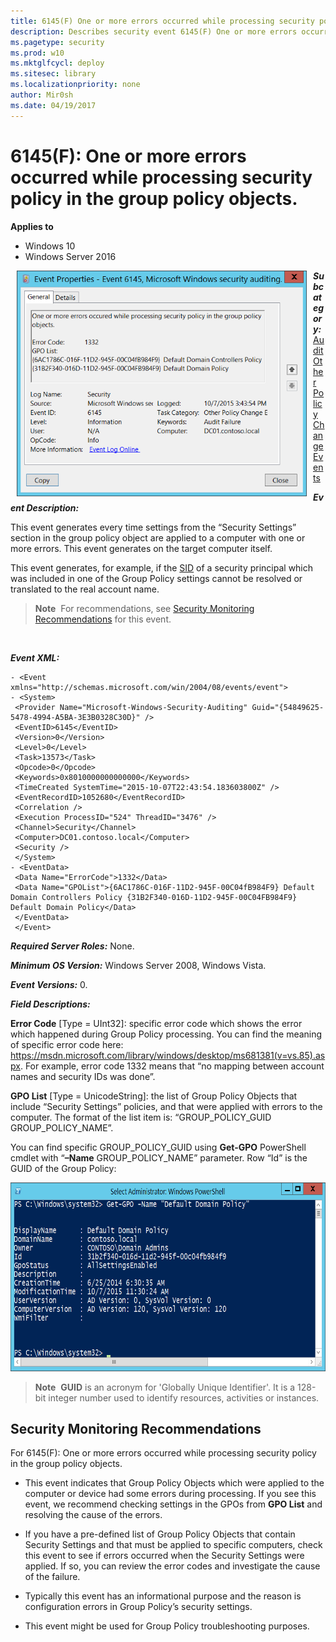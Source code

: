 ```yaml
---
title: 6145(F) One or more errors occurred while processing security policy in the group policy objects. (Windows 10)
description: Describes security event 6145(F) One or more errors occurred while processing security policy in the group policy objects.
ms.pagetype: security
ms.prod: w10
ms.mktglfcycl: deploy
ms.sitesec: library
ms.localizationpriority: none
author: Mir0sh
ms.date: 04/19/2017
---
```


# 6145(F): One or more errors occurred while processing security policy in the group policy objects.

**Applies to**
-   Windows 10
-   Windows Server 2016


<img src="images/event-6145.png" alt="Event 6145 illustration" width="464" height="361" hspace="10" align="left" />

***Subcategory:***&nbsp;[Audit Other Policy Change Events](audit-other-policy-change-events.md)

***Event Description:***

This event generates every time settings from the “Security Settings” section in the group policy object are applied to a computer with one or more errors. This event generates on the target computer itself.

This event generates, for example, if the [SID](https://msdn.microsoft.com/library/windows/desktop/aa379571(v=vs.85).aspx) of a security principal which was included in one of the Group Policy settings cannot be resolved or translated to the real account name.

> **Note**&nbsp;&nbsp;For recommendations, see [Security Monitoring Recommendations](#security-monitoring-recommendations) for this event.

<br clear="all">

***Event XML:***
```
- <Event xmlns="http://schemas.microsoft.com/win/2004/08/events/event">
- <System>
 <Provider Name="Microsoft-Windows-Security-Auditing" Guid="{54849625-5478-4994-A5BA-3E3B0328C30D}" /> 
 <EventID>6145</EventID> 
 <Version>0</Version> 
 <Level>0</Level> 
 <Task>13573</Task> 
 <Opcode>0</Opcode> 
 <Keywords>0x8010000000000000</Keywords> 
 <TimeCreated SystemTime="2015-10-07T22:43:54.183603800Z" /> 
 <EventRecordID>1052680</EventRecordID> 
 <Correlation /> 
 <Execution ProcessID="524" ThreadID="3476" /> 
 <Channel>Security</Channel> 
 <Computer>DC01.contoso.local</Computer> 
 <Security /> 
 </System>
- <EventData>
 <Data Name="ErrorCode">1332</Data> 
 <Data Name="GPOList">{6AC1786C-016F-11D2-945F-00C04fB984F9} Default Domain Controllers Policy {31B2F340-016D-11D2-945F-00C04FB984F9} Default Domain Policy</Data> 
 </EventData>
 </Event>

```

***Required Server Roles:*** None.

***Minimum OS Version:*** Windows Server 2008, Windows Vista.

***Event Versions:*** 0.

***Field Descriptions:***

**Error Code** \[Type = UInt32\]: specific error code which shows the error which happened during Group Policy processing. You can find the meaning of specific error code here: <https://msdn.microsoft.com/library/windows/desktop/ms681381(v=vs.85).aspx>. For example, error code 1332 means that “no mapping between account names and security IDs was done”.

**GPO List** \[Type = UnicodeString\]: the list of Group Policy Objects that include “Security Settings” policies, and that were applied with errors to the computer. The format of the list item is: “GROUP\_POLICY\_GUID GROUP\_POLICY\_NAME”.

You can find specific GROUP\_POLICY\_GUID using **Get-GPO** PowerShell cmdlet with “**–Name** GROUP\_POLICY\_NAME” parameter. Row “Id” is the GUID of the Group Policy:

<img src="images/windows-powershell-get-gpo.png" alt="Windows PowerShell Get-GPO illustration" width="685" height="302" />

> **Note**&nbsp;&nbsp;**GUID** is an acronym for 'Globally Unique Identifier'. It is a 128-bit integer number used to identify resources, activities or instances.

## Security Monitoring Recommendations

For 6145(F): One or more errors occurred while processing security policy in the group policy objects.

-   This event indicates that Group Policy Objects which were applied to the computer or device had some errors during processing. If you see this event, we recommend checking settings in the GPOs from **GPO List** and resolving the cause of the errors.

-   If you have a pre-defined list of Group Policy Objects that contain Security Settings and that must be applied to specific computers, check this event to see if errors occurred when the Security Settings were applied. If so, you can review the error codes and investigate the cause of the failure.

-   Typically this event has an informational purpose and the reason is configuration errors in Group Policy’s security settings.

-   This event might be used for Group Policy troubleshooting purposes.

